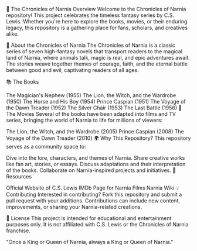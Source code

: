🌟 The Chronicles of Narnia Overview
Welcome to the Chronicles of Narnia repository! This project celebrates the timeless fantasy series by C.S. Lewis. Whether you're here to explore the books, movies, or their enduring legacy, this repository is a gathering place for fans, scholars, and creatives alike.

🦁 About the Chronicles of Narnia
The Chronicles of Narnia is a classic series of seven high-fantasy novels that transport readers to the magical land of Narnia, where animals talk, magic is real, and epic adventures await. The stories weave together themes of courage, faith, and the eternal battle between good and evil, captivating readers of all ages.

📚 The Books

The Magician's Nephew (1955)
The Lion, the Witch, and the Wardrobe (1950)
The Horse and His Boy (1954)
Prince Caspian (1951)
The Voyage of the Dawn Treader (1952)
The Silver Chair (1953)
The Last Battle (1956)
🎥 The Movies
Several of the books have been adapted into films and TV series, bringing the world of Narnia to life for millions of viewers:

The Lion, the Witch, and the Wardrobe (2005)
Prince Caspian (2008)
The Voyage of the Dawn Treader (2010)
🌍 Why This Repository?
This repository serves as a community space to:

Dive into the lore, characters, and themes of Narnia.
Share creative works like fan art, stories, or essays.
Discuss adaptations and their interpretation of the books.
Collaborate on Narnia-inspired projects and initiatives.
🔗 Resources

Official Website of C.S. Lewis
IMDb Page for Narnia Films
Narnia Wiki
💡 Contributing
Interested in contributing? Fork this repository and submit a pull request with your additions. Contributions can include new content, improvements, or sharing your Narnia-related creations.

📜 License
This project is intended for educational and entertainment purposes only. It is not affiliated with C.S. Lewis or the Chronicles of Narnia franchise.

"Once a King or Queen of Narnia, always a King or Queen of Narnia."
